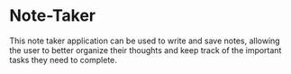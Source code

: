 # Note-Taker
This note taker application can be used to write and save notes, allowing the user to better organize their thoughts and keep track of the important tasks they need to complete.
